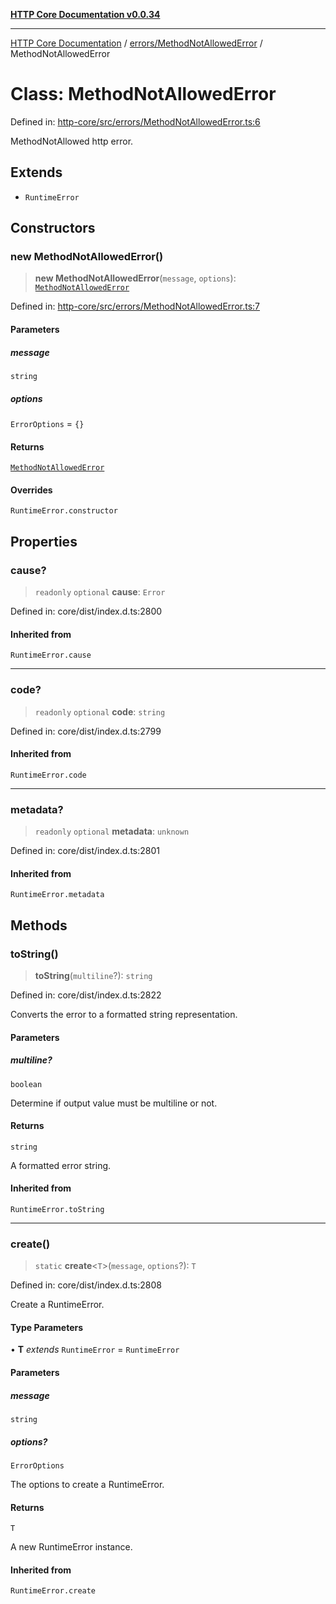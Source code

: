 [**HTTP Core Documentation v0.0.34**](../../../README.md)

***

[HTTP Core Documentation](../../../modules.md) / [errors/MethodNotAllowedError](../README.md) / MethodNotAllowedError

# Class: MethodNotAllowedError

Defined in: [http-core/src/errors/MethodNotAllowedError.ts:6](https://github.com/stonemjs/http-core/blob/1848d2cc8e9419d9e370ae707c528a45d3c2ac5a/src/errors/MethodNotAllowedError.ts#L6)

MethodNotAllowed http error.

## Extends

- `RuntimeError`

## Constructors

### new MethodNotAllowedError()

> **new MethodNotAllowedError**(`message`, `options`): [`MethodNotAllowedError`](MethodNotAllowedError.md)

Defined in: [http-core/src/errors/MethodNotAllowedError.ts:7](https://github.com/stonemjs/http-core/blob/1848d2cc8e9419d9e370ae707c528a45d3c2ac5a/src/errors/MethodNotAllowedError.ts#L7)

#### Parameters

##### message

`string`

##### options

`ErrorOptions` = `{}`

#### Returns

[`MethodNotAllowedError`](MethodNotAllowedError.md)

#### Overrides

`RuntimeError.constructor`

## Properties

### cause?

> `readonly` `optional` **cause**: `Error`

Defined in: core/dist/index.d.ts:2800

#### Inherited from

`RuntimeError.cause`

***

### code?

> `readonly` `optional` **code**: `string`

Defined in: core/dist/index.d.ts:2799

#### Inherited from

`RuntimeError.code`

***

### metadata?

> `readonly` `optional` **metadata**: `unknown`

Defined in: core/dist/index.d.ts:2801

#### Inherited from

`RuntimeError.metadata`

## Methods

### toString()

> **toString**(`multiline`?): `string`

Defined in: core/dist/index.d.ts:2822

Converts the error to a formatted string representation.

#### Parameters

##### multiline?

`boolean`

Determine if output value must be multiline or not.

#### Returns

`string`

A formatted error string.

#### Inherited from

`RuntimeError.toString`

***

### create()

> `static` **create**\<`T`\>(`message`, `options`?): `T`

Defined in: core/dist/index.d.ts:2808

Create a RuntimeError.

#### Type Parameters

• **T** *extends* `RuntimeError` = `RuntimeError`

#### Parameters

##### message

`string`

##### options?

`ErrorOptions`

The options to create a RuntimeError.

#### Returns

`T`

A new RuntimeError instance.

#### Inherited from

`RuntimeError.create`
